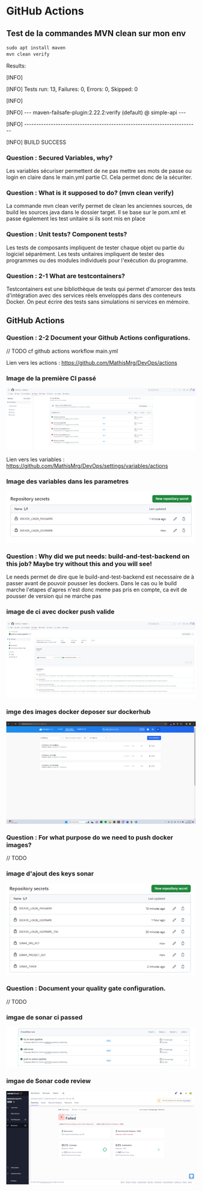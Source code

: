# GitHub Actions

## Test de la commandes MVN clean sur mon env

```cmd
sudo apt install maven
mvn clean verify
```

Results:

[INFO] 

[INFO] Tests run: 13, Failures: 0, Errors: 0, Skipped: 0

[INFO] 

[INFO] --- maven-failsafe-plugin:2.22.2:verify (default) @ simple-api ---

[INFO] ------------------------------------------------------------------------

[INFO] BUILD SUCCESS

### Question : Secured Variables, why?

Les variables sécuriser permettent de ne pas mettre ses mots de passe ou login en claire dans le main.yml partie CI. Cela permet donc de la sécuriter.

### Question : What is it supposed to do? (mvn clean verify)

La commande mvn clean verify permet de clean les anciennes sources, de build les sources java dans le dossier target. Il se base sur le pom.xml et passe également les test unitaire si ils sont mis en place

### Question : Unit tests? Component tests?

Les tests de composants impliquent de tester chaque objet ou partie du logiciel séparément. Les tests unitaires impliquent de tester des programmes ou des modules individuels pour l'exécution du programme.

### Question : 2-1 What are testcontainers?

Testcontainers est une bibliothèque de tests qui permet d'amorcer des tests d'intégration avec des services réels enveloppés dans des conteneurs Docker. On peut écrire des tests sans simulations ni services en mémoire.

## GitHub Actions

### Question : 2-2 Document your Github Actions configurations.

 // TODO
cf github actions workflow main.yml

Lien vers les actions : https://github.com/MathisMrg/DevOps/actions

### Image de la première CI passé
![first ci passed](image-1.png)

Lien vers les variables : https://github.com/MathisMrg/DevOps/settings/variables/actions

### Image des variables dans les parametres
![docker login keys](image.png)

### Question : Why did we put needs: build-and-test-backend on this job? Maybe try without this and you will see!

Le needs permet de dire que le build-and-test-backend est necessaire de à passer avant de pouvoir pousser les dockers. Dans le cas ou le build marche l'etapes d'apres n'est donc meme pas pris en compte, ca evit de pousser de version qui ne marche pas

### image de ci avec docker push valide
![ci avec docker push valide](image-2.png)

### imge des images docker deposer sur dockerhub
![image deposers sur docker hub](image-3.png)

### Question : For what purpose do we need to push docker images?

 // TODO

### image d'ajout des keys sonar 
![sonar keys](image-4.png)

### Question : Document your quality gate configuration.

 // TODO

### imgae de sonar ci passed
![sonar ci passed](image-6.png)

### imgae de Sonar code review
![Sonar code review](image-5.png)